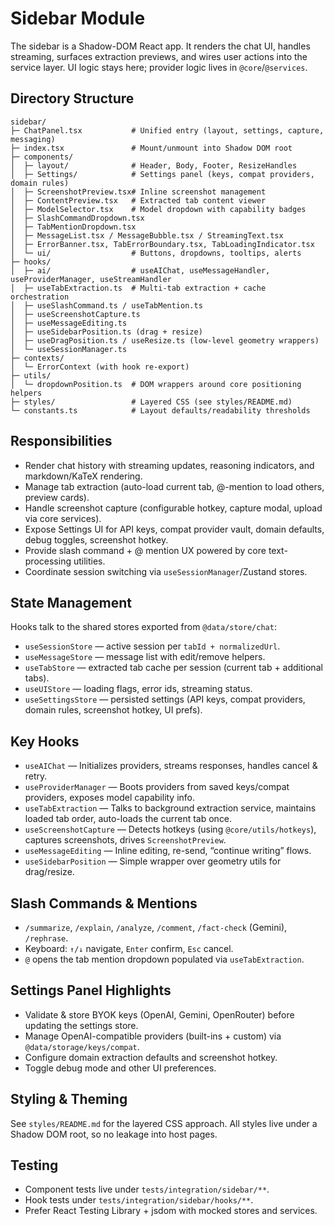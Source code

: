 # Sidebar Module

The sidebar is a Shadow-DOM React app. It renders the chat UI, handles streaming, surfaces extraction previews, and wires user actions into the service layer. UI logic stays here; provider logic lives in `@core`/`@services`.

## Directory Structure

```
sidebar/
├─ ChatPanel.tsx           # Unified entry (layout, settings, capture, messaging)
├─ index.tsx               # Mount/unmount into Shadow DOM root
├─ components/
│  ├─ layout/              # Header, Body, Footer, ResizeHandles
│  ├─ Settings/            # Settings panel (keys, compat providers, domain rules)
│  ├─ ScreenshotPreview.tsx# Inline screenshot management
│  ├─ ContentPreview.tsx   # Extracted tab content viewer
│  ├─ ModelSelector.tsx    # Model dropdown with capability badges
│  ├─ SlashCommandDropdown.tsx
│  ├─ TabMentionDropdown.tsx
│  ├─ MessageList.tsx / MessageBubble.tsx / StreamingText.tsx
│  ├─ ErrorBanner.tsx, TabErrorBoundary.tsx, TabLoadingIndicator.tsx
│  └─ ui/                  # Buttons, dropdowns, tooltips, alerts
├─ hooks/
│  ├─ ai/                  # useAIChat, useMessageHandler, useProviderManager, useStreamHandler
│  ├─ useTabExtraction.ts  # Multi-tab extraction + cache orchestration
│  ├─ useSlashCommand.ts / useTabMention.ts
│  ├─ useScreenshotCapture.ts
│  ├─ useMessageEditing.ts
│  ├─ useSidebarPosition.ts (drag + resize)
│  ├─ useDragPosition.ts / useResize.ts (low-level geometry wrappers)
│  └─ useSessionManager.ts
├─ contexts/
│  └─ ErrorContext (with hook re-export)
├─ utils/
│  └─ dropdownPosition.ts  # DOM wrappers around core positioning helpers
├─ styles/                 # Layered CSS (see styles/README.md)
└─ constants.ts            # Layout defaults/readability thresholds
```

## Responsibilities

- Render chat history with streaming updates, reasoning indicators, and markdown/KaTeX rendering.
- Manage tab extraction (auto-load current tab, @-mention to load others, preview cards).
- Handle screenshot capture (configurable hotkey, capture modal, upload via core services).
- Expose Settings UI for API keys, compat provider vault, domain defaults, debug toggles, screenshot hotkey.
- Provide slash command + @ mention UX powered by core text-processing utilities.
- Coordinate session switching via `useSessionManager`/Zustand stores.

## State Management

Hooks talk to the shared stores exported from `@data/store/chat`:

- `useSessionStore` — active session per `tabId + normalizedUrl`.
- `useMessageStore` — message list with edit/remove helpers.
- `useTabStore` — extracted tab cache per session (current tab + additional tabs).
- `useUIStore` — loading flags, error ids, streaming status.
- `useSettingsStore` — persisted settings (API keys, compat providers, domain rules, screenshot hotkey, UI prefs).

## Key Hooks

- `useAIChat` — Initializes providers, streams responses, handles cancel & retry.
- `useProviderManager` — Boots providers from saved keys/compat providers, exposes model capability info.
- `useTabExtraction` — Talks to background extraction service, maintains loaded tab order, auto-loads the current tab once.
- `useScreenshotCapture` — Detects hotkeys (using `@core/utils/hotkeys`), captures screenshots, drives `ScreenshotPreview`.
- `useMessageEditing` — Inline editing, re-send, “continue writing” flows.
- `useSidebarPosition` — Simple wrapper over geometry utils for drag/resize.

## Slash Commands & Mentions

- `/summarize`, `/explain`, `/analyze`, `/comment`, `/fact-check` (Gemini), `/rephrase`.
- Keyboard: `↑/↓` navigate, `Enter` confirm, `Esc` cancel.
- `@` opens the tab mention dropdown populated via `useTabExtraction`.

## Settings Panel Highlights

- Validate & store BYOK keys (OpenAI, Gemini, OpenRouter) before updating the settings store.
- Manage OpenAI-compatible providers (built-ins + custom) via `@data/storage/keys/compat`.
- Configure domain extraction defaults and screenshot hotkey.
- Toggle debug mode and other UI preferences.

## Styling & Theming

See `styles/README.md` for the layered CSS approach. All styles live under a Shadow DOM root, so no leakage into host pages.

## Testing

- Component tests live under `tests/integration/sidebar/**`.
- Hook tests under `tests/integration/sidebar/hooks/**`.
- Prefer React Testing Library + jsdom with mocked stores and services.
